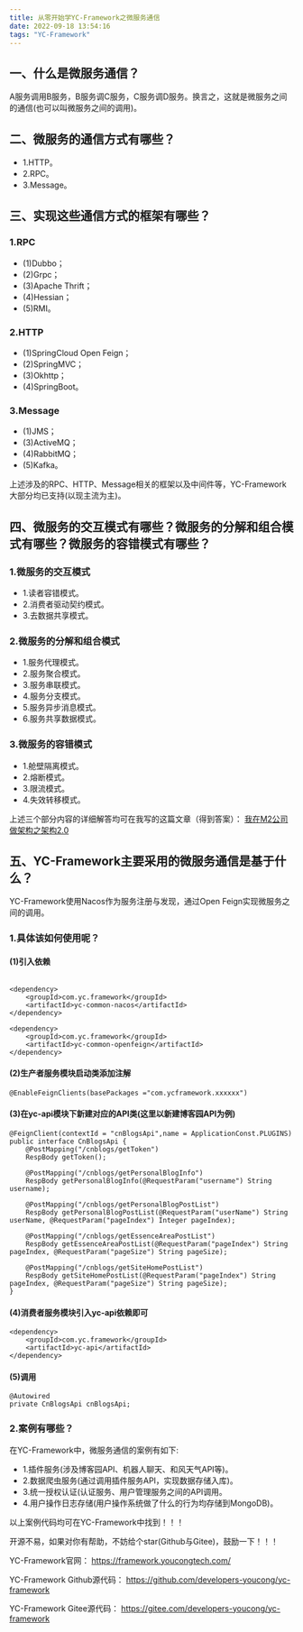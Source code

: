 ```yaml
---
title: 从零开始学YC-Framework之微服务通信
date: 2022-09-18 13:54:16
tags: "YC-Framework"
---
```


## 一、什么是微服务通信？
A服务调用B服务，B服务调C服务，C服务调D服务。换言之，这就是微服务之间的通信(也可以叫微服务之间的调用)。
<!--more-->

## 二、微服务的通信方式有哪些？
- 1.HTTP。
- 2.RPC。
- 3.Message。


## 三、实现这些通信方式的框架有哪些？
### 1.RPC
- (1)Dubbo；
- (2)Grpc；
- (3)Apache Thrift；
- (4)Hessian；
- (5)RMI。

### 2.HTTP
- (1)SpringCloud Open Feign；
- (2)SpringMVC；
- (3)Okhttp；
- (4)SpringBoot。

### 3.Message
- (1)JMS；
- (3)ActiveMQ；
- (4)RabbitMQ；
- (5)Kafka。

上述涉及的RPC、HTTP、Message相关的框架以及中间件等，YC-Framework大部分均已支持(以现主流为主)。

## 四、微服务的交互模式有哪些？微服务的分解和组合模式有哪些？微服务的容错模式有哪些？

### 1.微服务的交互模式
- 1.读者容错模式。
- 2.消费者驱动契约模式。
- 3.去数据共享模式。

### 2.微服务的分解和组合模式
- 1.服务代理模式。
- 2.服务聚合模式。
- 3.服务串联模式。
- 4.服务分支模式。
- 5.服务异步消息模式。
- 6.服务共享数据模式。

### 3.微服务的容错模式
- 1.舱壁隔离模式。
- 2.熔断模式。
- 3.限流模式。
- 4.失效转移模式。

上述三个部分内容的详细解答均可在我写的这篇文章（得到答案）：
[我在M2公司做架构之架构2.0](https://youcongtech.com/2021/10/16/%E6%88%91%E5%9C%A8M2%E5%85%AC%E5%8F%B8%E5%81%9A%E6%9E%B6%E6%9E%84%E4%B9%8B%E6%9E%B6%E6%9E%842-0/)

## 五、YC-Framework主要采用的微服务通信是基于什么？
YC-Framework使用Nacos作为服务注册与发现，通过Open Feign实现微服务之间的调用。

### 1.具体该如何使用呢？

#### (1)引入依赖
```

<dependency>
    <groupId>com.yc.framework</groupId>
    <artifactId>yc-common-nacos</artifactId>
</dependency>

<dependency>
    <groupId>com.yc.framework</groupId>
    <artifactId>yc-common-openfeign</artifactId>
</dependency>

```

#### (2)生产者服务模块启动类添加注解
```
@EnableFeignClients(basePackages ="com.ycframework.xxxxxx")

```

#### (3)在yc-api模块下新建对应的API类(这里以新建博客园API为例)
```
@FeignClient(contextId = "cnBlogsApi",name = ApplicationConst.PLUGINS)
public interface CnBlogsApi {
    @PostMapping("/cnblogs/getToken")
    RespBody getToken();

    @PostMapping("/cnblogs/getPersonalBlogInfo")
    RespBody getPersonalBlogInfo(@RequestParam("username") String username);

    @PostMapping("/cnblogs/getPersonalBlogPostList")
    RespBody getPersonalBlogPostList(@RequestParam("userName") String userName, @RequestParam("pageIndex") Integer pageIndex);

    @PostMapping("/cnblogs/getEssenceAreaPostList")
    RespBody getEssenceAreaPostList(@RequestParam("pageIndex") String pageIndex, @RequestParam("pageSize") String pageSize);

    @PostMapping("/cnblogs/getSiteHomePostList")
    RespBody getSiteHomePostList(@RequestParam("pageIndex") String pageIndex, @RequestParam("pageSize") String pageSize);
}

```

#### (4)消费者服务模块引入yc-api依赖即可
```
<dependency>
    <groupId>com.yc.framework</groupId>
    <artifactId>yc-api</artifactId>
</dependency>

```
#### (5)调用
```
@Autowired
private CnBlogsApi cnBlogsApi;

```


### 2.案例有哪些？
在YC-Framework中，微服务通信的案例有如下:

- 1.插件服务(涉及博客园API、机器人聊天、和风天气API等)。
- 2.数据爬虫服务(通过调用插件服务API，实现数据存储入库)。
- 3.统一授权认证(认证服务、用户管理服务之间的API调用。
- 4.用户操作日志存储(用户操作系统做了什么的行为均存储到MongoDB)。

以上案例代码均可在YC-Framework中找到！！！

开源不易，如果对你有帮助，不妨给个star(Github与Gitee)，鼓励一下！！！

YC-Framework官网：
https://framework.youcongtech.com/

YC-Framework Github源代码：
https://github.com/developers-youcong/yc-framework

YC-Framework Gitee源代码：
https://gitee.com/developers-youcong/yc-framework